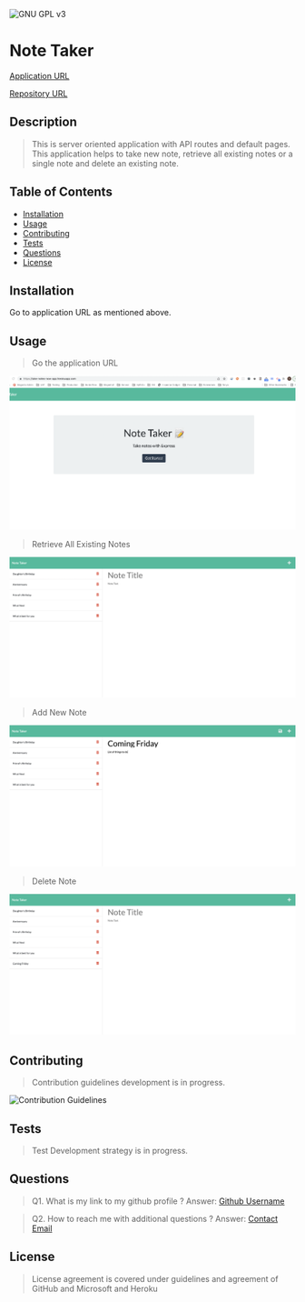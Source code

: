 ![GNU GPL v3](https://img.shields.io/badge/License-GPLv3-blue.svg)
# Note Taker

[Application URL  ](https://take-notes-now-app.herokuapp.com/notes) 

[Repository URL ](https://github.com/SanjeevKumar-DEV/Note-Taker)

## Description

> This is server oriented application with API 
> routes and default pages. This application 
> helps to take new note, retrieve all 
> existing notes or a single note and delete 
> an existing note. 

## Table of Contents

- [Installation](#Installation)
- [Usage](#Usage)
- [Contributing](#Contributing)
- [Tests](#Tests)
- [Questions](#Questions)
- [License](#License)

## Installation

Go to application URL as mentioned above.

## Usage

> Go the application URL 

![Start Application](./public/assets/Images/StartApplication.png) 

> Retrieve All Existing Notes 

![Retrieve Notes](./public/assets/Images/RetrieveNotes.png) 

> Add New Note 

![Add New Note](./public/assets/Images/AddNote.png) 

> Delete Note 

![Delete Note](./public/assets/Images/Delete.png) 


## Contributing

> Contribution guidelines development is in progress. 

![Contribution Guidelines](https://www.contributor-covenant.org/) 


## Tests

> Test Development strategy is in progress. 

## Questions

> Q1. What is my link to my github profile ? 
Answer: [Github Username](https://github.com/SanjeevKumar-DEV) 

> Q2. How to reach me with additional questions ? 
Answer: [Contact Email](mailto:sanjeevkumar@me.com)

## License

> License agreement is covered under guidelines and agreement of GitHub and Microsoft and Heroku
